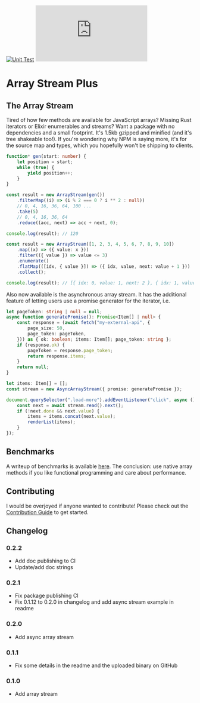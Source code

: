 [![Unit Test](https://github.com/benyakirten/array-stream/actions/workflows/unit_test.yml/badge.svg)](https://github.com/benyakirten/array-stream/actions/workflows/unit_test.yml)
![](https://img.badgesize.io/benyakirten/array-stream-plus/main/compiled.js?compression=gzip)

# Array Stream Plus

## The Array Stream

Tired of how few methods are available for JavaScript arrays? Missing Rust iterators or Elixir enumerables and streams? Want a package with no dependencies and a small footprint. It's 1.5kb gzipped and minified (and it's tree shakeable too!). If you're wondering why NPM is saying more, it's for the source map and types, which you hopefully won't be shipping to clients.

```ts
function* gen(start: number) {
    let position = start;
    while (true) {
        yield position++;
    }
}

const result = new ArrayStream(gen())
    .filterMap((i) => (i % 2 === 0 ? i ** 2 : null))
    // 0, 4, 16, 36, 64, 100 ...
    .take(5)
    // 0, 4, 16, 36, 64
    .reduce((acc, next) => acc + next, 0);

console.log(result); // 120
```

```ts
const result = new ArrayStream([1, 2, 3, 4, 5, 6, 7, 8, 9, 10])
    .map((x) => ({ value: x }))
    .filter(({ value }) => value <= 3)
    .enumerate()
    .flatMap(([idx, { value }]) => ({ idx, value, next: value + 1 }))
    .collect();

console.log(result); // [{ idx: 0, value: 1, next: 2 }, { idx: 1, value: 2, next: 3 }, { idx: 2, value: 3, next: 4 }]
```

Also now available is the asynchronous array stream. It has the additional feature of letting users use a promise generator for the iterator, i.e.

```ts
let pageToken: string | null = null;
async function generatePromise(): Promise<Item[] | null> {
    const response = (await fetch("my-external-api", {
        page_size: 50,
        page_token: pageToken,
    })) as { ok: boolean; items: Item[]; page_token: string };
    if (response.ok) {
        pageToken = response.page_token;
        return response.items;
    }
    return null;
}

let items: Item[] = [];
const stream = new AsyncArrayStream({ promise: generatePromise });

document.querySelector(".load-more").addEventListener("click", async () => {
    const next = await stream.read().next();
    if (!next.done && next.value) {
        items = items.concat(next.value);
        renderList(items);
    }
});
```

## Benchmarks

A writeup of benchmarks is available [here](./BENCHMARK.md). The conclusion: use native array methods if you like functional programming and care about performance.

## Contributing

I would be overjoyed if anyone wanted to contribute! Please check out the [Contribution Guide](./CONTRIBUTING.md) to get started.

## Changelog

### 0.2.2

-   Add doc publishing to CI
-   Update/add doc strings

### 0.2.1

-   Fix package publishing CI
-   Fix 0.1.12 to 0.2.0 in changelog and add async stream example in readme

### 0.2.0

-   Add async array stream

### 0.1.1

-   Fix some details in the readme and the uploaded binary on GitHub

### 0.1.0

-   Add array stream
